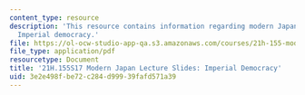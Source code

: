 ```yaml
---
content_type: resource
description: 'This resource contains information regarding modern Japan lecture slides:
  Imperial democracy.'
file: https://ol-ocw-studio-app-qa.s3.amazonaws.com/courses/21h-155-modern-japan-1868-to-present-spring-2017/3e2e498fbe72c284d99939fafd571a39_MIT21H_155S17_ImperialDemo.pdf
file_type: application/pdf
resourcetype: Document
title: '21H.155S17 Modern Japan Lecture Slides: Imperial Democracy'
uid: 3e2e498f-be72-c284-d999-39fafd571a39
---
```

